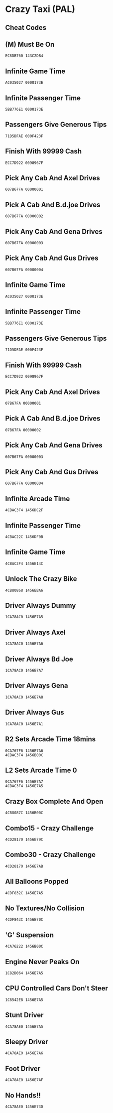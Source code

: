 # Crazy Taxi (PAL)

## Cheat Codes

## (M) Must Be On

```
EC8DB760 143C2DB4

```

## Infinite Game Time

```
AC035027 0000173E

```

## Infinite Passenger Time

```
5BB776E1 0000173E

```

## Passengers Give Generous Tips

```
71D5DFAE 000F423F

```

## Finish With 99999 Cash

```
ECC7D922 0098967F

```

## Pick Any Cab And Axel Drives

```
607B67FA 00000001

```

## Pick A Cab And B.d.joe Drives

```
607B67FA 00000002

```

## Pick Any Cab And Gena Drives

```
607B67FA 00000003

```

## Pick Any Cab And Gus Drives

```
607B67FA 00000004

```

## Infinite Game Time

```
AC035027 0000173E

```

## Infinite Passenger Time

```
5BB776E1 0000173E

```

## Passengers Give Generous Tips

```
71D5DFAE 000F423F

```

## Finish With 99999 Cash

```
ECC7D922 0098967F

```

## Pick Any Cab And Axel Drives

```
07B67FA 00000001

```

## Pick A Cab And B.d.joe Drives

```
07B67FA 00000002

```

## Pick Any Cab And Gena Drives

```
607B67FA 00000003

```

## Pick Any Cab And Gus Drives

```
607B67FA 00000004

```

## Infinite Arcade Time

```
4CBAC3F4 1456DC2F

```

## Infinite Passenger Time

```
4CBAC22C 1456DF0B

```

## Infinite Game Time

```
4CBAC3F4 1456E14C

```

## Unlock The Crazy Bike

```
4CB80868 1456EBA6

```

## Driver Always Dummy

```
1CA78AC0 1456E7A5

```

## Driver Always Axel

```
1CA78AC0 1456E7A6

```

## Driver Always Bd Joe

```
1CA78AC0 1456E7A7

```

## Driver Always Gena

```
1CA78AC0 1456E7A8

```

## Driver Always Gus

```
1CA78AC0 1456E7A1

```

## R2 Sets Arcade Time 18mins

```
0CA767F6 1456E7A6
4CBAC3F4 1456B00C

```

## L2 Sets Arcade Time 0

```
0CA767F6 1456E7A7
4CBAC3F4 1456E7A5

```

## Crazy Box Complete And Open

```
4CB8087C 1456B00C

```

## Combo15 - Crazy Challenge

```
4CD28170 1456E79C

```

## Combo30 - Crazy Challenge

```
4CD28170 1456E7AB

```

## All Balloons Popped

```
4CDF832C 1456E7A5

```

## No Textures/No Collision

```
4CDF843C 1456E70C

```

## 'G' Suspension

```
4CA76222 1456B00C

```

## Engine Never Peaks On

```
1C82D064 1456E7A5

```

## CPU Controlled Cars Don't Steer

```
1C8542E8 1456E7A5

```

## Stunt Driver

```
4CA78AE0 1456E7A5

```

## Sleepy Driver

```
4CA78AE0 1456E7A6

```

## Foot Driver

```
4CA78AE0 1456E7AF

```

## No Hands!!

```
4CA78AE0 1456E73D

```

